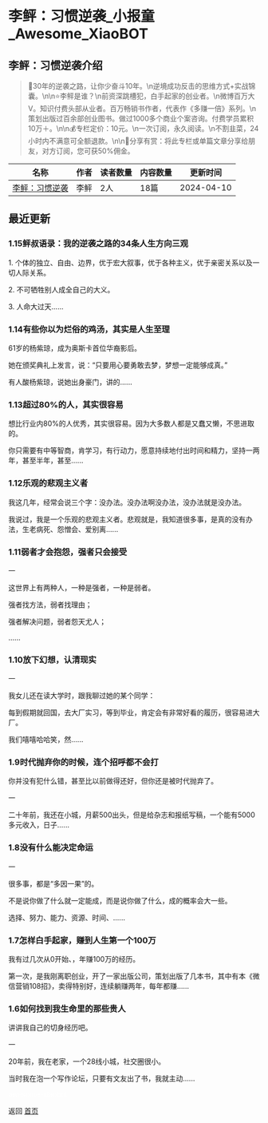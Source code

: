 # 李鲆：习惯逆袭_小报童_Awesome_XiaoBOT

## 李鲆：习惯逆袭介绍
> 📝30年的逆袭之路，让你少奋斗10年。\n逆境成功反击的思维方式+实战锦囊。\n\n⭐李鲆是谁？\n前资深跳槽犯，白手起家的创业者。\n微博百万大V。知识付费头部从业者。百万畅销书作者，代表作《多赚一倍》系列。\n策划出版过百余部创业图书。做过1000多个商业个案咨询。付费学员累积10万＋。\n\n💰专栏定价：10元。\n一次订阅，永久阅读。\n不割韭菜，24小时内不满意可全额退款。\n\n🧧分享有赏：将此专栏或单篇文章分享给朋友，对方订阅，您可获50%佣金。  
  


|名称|作者|读者数量|内容数量|更新时间|
|---|---|---|---|---|
|[李鲆：习惯逆袭](https://xiaobot.net/p/Liping000?refer=0b133df9-27dc-423b-8101-639049001c13)|李鲆|2人|18篇|2024-04-10|

## 最近更新
### 1.15鲆叔语录：我的逆袭之路的34条人生方向三观

1\. 个体的独立、自由、边界，优于宏大叙事，优于各种主义，优于亲密关系以及一切人际关系。

2\. 不可牺牲别人成全自己的大义。

3\. 人命大过天......

### 1.14有些你以为烂俗的鸡汤，其实是人生至理

61岁的杨紫琼，成为奥斯卡首位华裔影后。

她在颁奖典礼上发言，说：“只要用心要勇敢去梦，梦想一定能够成真。”

有人酸杨紫琼，说她出身豪门，讲的......

### 1.13超过80%的人，其实很容易

想比行业内80%的人优秀，其实很容易。因为大多数人都是又蠢又懒，不思进取的。

你只需要有中等智商，肯学习，有行动力，愿意持续地付出时间和精力，坚持一两年，甚至半年，甚至......

### 1.12乐观的悲观主义者

我这几年，经常会说三个字：没办法。没办法啊没办法，没办法就是没办法。

我说过，我是一个乐观的悲观主义者。悲观就是，我知道很多事，是真的没有办法，生老病死、怨憎会、爱别离......

### 1.11弱者才会抱怨，强者只会接受

一

这世界上有两种人，一种是强者，一种是弱者。

强者找方法，弱者找理由；

强者解决问题，弱者怨天尤人；

......

### 1.10放下幻想，认清现实

一

我女儿还在读大学时，跟我聊过她的某个同学：

每到假期就回国，去大厂实习，等到毕业，肯定会有非常好看的履历，很容易进大厂。

我们嘻嘻哈哈笑，然......

### 1.9时代抛弃你的时候，连个招呼都不会打

你并没有犯什么错，甚至比以前做得还好，但你还是被时代抛弃了。

一

二十年前，我还在小城，月薪500出头，但是给杂志和报纸写稿，一个能有5000多元收入，日子......

### 1.8没有什么能决定命运

一

很多事，都是“多因一果”的。

不是说你做了什么就一定能成，而是说你做了什么，成的概率会大一些。

选择、努力、能力、资源、时间、......

### 1.7怎样白手起家，赚到人生第一个100万

我有过几次从0开始、，年赚100万的经历。

第一次，是我刚离职创业，开了一家出版公司，策划出版了几本书，其中有本《微信营销108招》，卖得特别好，连续躺赚两年，每年都赚......

### 1.6如何找到我生命里的那些贵人

讲讲我自己的切身经历吧。

一

20年前，我在老家，一个28线小城，社交圈很小。

当时我在泡一个写作论坛，只要有文友出了书，我就主动......


<a href="https://github.com/Reno9527/awesome-xiaobot" style="color: white; text-decoration: none;">awesome-xiaobot</a>

返回 [首页](../README.md)
